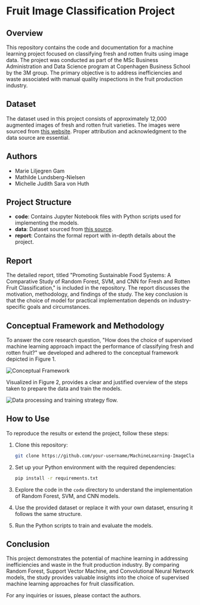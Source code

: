# Fruit Image Classification Project

## Overview

This repository contains the code and documentation for a machine learning project focused on classifying fresh and rotten fruits using image data. The project was conducted as part of the MSc Business Administration and Data Science program at Copenhagen Business School by the 3M group. The primary objective is to address inefficiencies and waste associated with manual quality inspections in the fruit production industry.

## Dataset

The dataset used in this project consists of approximately 12,000 augmented images of fresh and rotten fruit varieties. The images were sourced from [this website](https://data.mendeley.com/datasets/bdd69gyhv8/1). Proper attribution and acknowledgment to the data source are essential.

## Authors

- Marie Liljegren Gam 
- Mathilde Lundsberg-Nielsen 
- Michelle Judith Sara von Huth 

## Project Structure

- **code**: Contains Jupyter Notebook files with Python scripts used for implementing the models.
- **data**: Dataset sourced from [this source](https://data.mendeley.com/datasets/bdd69gyhv8/1).
- **report**: Contains the formal report with in-depth details about the project.

## Report

The detailed report, titled "Promoting Sustainable Food Systems: A Comparative Study of Random Forest, SVM, and CNN for Fresh and Rotten Fruit Classification," is included in the repository. The report discusses the motivation, methodology, and findings of the study. The key conclusion is that the choice of model for practical implementation depends on industry-specific goals and circumstances.

## Conceptual Framework and Methodology

To answer the core research question, "How does the choice of supervised machine learning approach impact the performance of classifying fresh and rotten fruit?" we developed and adhered to the conceptual framework depicted in Figure 1. 

![Conceptual Framework](![ConceptualFramework](https://github.com/MichellevonHuth/MachineLearning-ImageClassification-Fruit/assets/56582203/e4aabaf2-64a9-4fbb-a389-84d8fa53ef7b)
)


Visualized in Figure 2, provides a clear and justified overview of the steps taken to prepare the data and train the models. 

![Data processing and training strategy flow.](![Method](https://github.com/MichellevonHuth/MachineLearning-ImageClassification-Fruit/assets/56582203/27cfe442-dd5a-460a-9e87-7f33fd1f84f7)
)


## How to Use

To reproduce the results or extend the project, follow these steps:

1. Clone this repository:

   ```bash
   git clone https://github.com/your-username/MachineLearning-ImageClassification-Fruit.git
   ```

2. Set up your Python environment with the required dependencies:

   ```bash
   pip install -r requirements.txt
   ```

3. Explore the code in the `code` directory to understand the implementation of Random Forest, SVM, and CNN models.

4. Use the provided dataset or replace it with your own dataset, ensuring it follows the same structure.

5. Run the Python scripts to train and evaluate the models.

## Conclusion

This project demonstrates the potential of machine learning in addressing inefficiencies and waste in the fruit production industry. By comparing Random Forest, Support Vector Machine, and Convolutional Neural Network models, the study provides valuable insights into the choice of supervised machine learning approaches for fruit classification.

For any inquiries or issues, please contact the authors.
